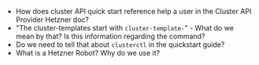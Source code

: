 - How does cluster API quick start reference help a user in the Cluster API Provider Hetzner doc?
- "The cluster-templates start with `cluster-template-`" - What do we mean by that? Is this information regarding the command?
- Do we need to tell that about `clusterctl` in the quickstart guide?
- What is a Hetzner Robot? Why do we use it?
